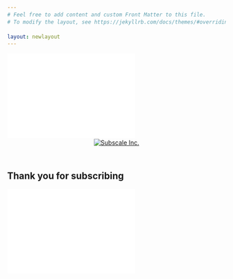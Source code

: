 ```yaml
---
# Feel free to add content and custom Front Matter to this file.
# To modify the layout, see https://jekyllrb.com/docs/themes/#overriding-theme-defaults

layout: newlayout
---
```


<section class="banner h100">
  <img src="/assets/images/bg-gradient.png" class="gd1"/>
  <header class="site-header" role="banner">
      <div class="container">
          <div class="logo">
              <a href="/"><img data-aos="fade-in" src="/assets/images/logo.png" alt="Subscale Inc."></a>
          </div>
      </div>
  </header>
  <div class="container">
    <div class="banner-content">
      <h1>Thank you for subscribing</h1>
    </div>
  
  
  </div>

  <img src="/assets/images/bg-gradient.png" class="gd2"/>
</section>

